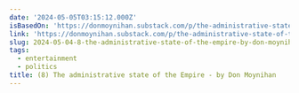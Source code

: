 ```yaml
---
date: '2024-05-05T03:15:12.000Z'
isBasedOn: 'https://donmoynihan.substack.com/p/the-administrative-state-of-the-empire'
link: 'https://donmoynihan.substack.com/p/the-administrative-state-of-the-empire'
slug: 2024-05-04-8-the-administrative-state-of-the-empire-by-don-moynihan
tags:
  - entertainment
  - politics
title: (8) The administrative state of the Empire - by Don Moynihan
---
```


